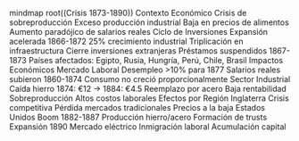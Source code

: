 mindmap
    root((Crisis 1873-1890))
        Contexto Económico
            Crisis de sobreproducción
                Exceso producción industrial
                Baja en precios de alimentos
                Aumento paradójico de salarios reales
            Ciclo de Inversiones
                Expansión acelerada 1866-1872
                    25% crecimiento industrial
                    Triplicación en infraestructura
                Cierre inversiones extranjeras
                    Préstamos suspendidos 1867-1873
                    Países afectados: Egipto, Rusia, Hungría, Perú, Chile, Brasil
        Impactos Económicos
            Mercado Laboral
                Desempleo >10% para 1877
                Salarios reales subieron 1860-1874
                Consumo no creció proporcionalmente
            Sector Industrial
                Caída hierro
                    1874: €12 → 1884: €4.5
                    Reemplazo por acero
                Baja rentabilidad
                    Sobreproducción
                    Altos costos laborales
        Efectos por Región
            Inglaterra
                Crisis competitiva
                Pérdida mercados tradicionales
                Precios a la baja
            Estados Unidos
                Boom 1882-1887
                    Producción hierro/acero
                    Formación de trusts
                Expansión 1890
                    Mercado eléctrico
                    Inmigración laboral
                    Acumulación capital

